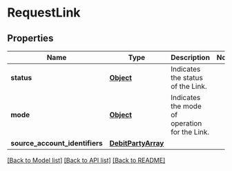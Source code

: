 # RequestLink

## Properties
Name | Type | Description | Notes
------------ | ------------- | ------------- | -------------
**status** | [**Object**](Object.md) | Indicates the status of the Link. | 
**mode** | [**Object**](Object.md) | Indicates the mode of operation for the Link. | 
**source_account_identifiers** | [**DebitPartyArray**](DebitPartyArray.md) |  | 

[[Back to Model list]](../README.md#documentation-for-models) [[Back to API list]](../README.md#documentation-for-api-endpoints) [[Back to README]](../README.md)

